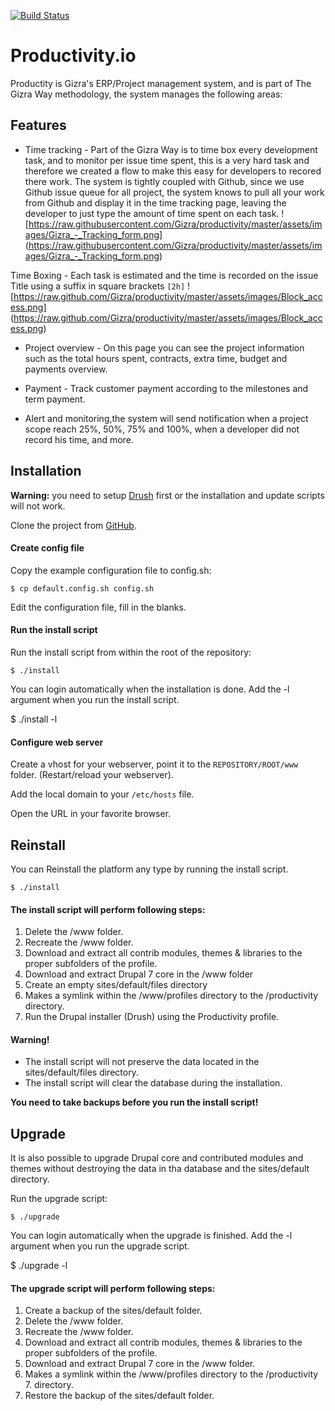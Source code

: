 [![Build Status](https://magnum.travis-ci.com/Gizra/productivity.svg?token=p2M1EeCrd3dY32WxWj3X&branch=master)](https://magnum.travis-ci.com/Gizra/productivity)

# Productivity.io
Productity is Gizra's ERP/Project management system, and is part of The Gizra Way
methodology, the system manages the following areas:

## Features

* Time tracking - Part of the Gizra Way is to time box every development task,
and to monitor per issue time spent, this is a very hard task and therefore we
created a flow to make this easy for developers to recored there work.
The system is tightly coupled with Github, since we use Github issue queue for
all project, the system knows to pull all your work from Github and display it
in the time tracking page, leaving the developer to just type the amount of time
spent on each task.
![https://raw.githubusercontent.com/Gizra/productivity/master/assets/images/Gizra_-_Tracking_form.png]
(https://raw.githubusercontent.com/Gizra/productivity/master/assets/images/Gizra_-_Tracking_form.png)

Time Boxing - Each task is estimated and the time is recorded on the issue Title
using a suffix in square brackets ```[2h]```
![https://raw.github.com/Gizra/productivity/master/assets/images/Block_access.png]
(https://raw.github.com/Gizra/productivity/master/assets/images/Block_access.png)

* Project overview - On this page you can see the project information such as
the total hours spent, contracts, extra time, budget and payments overview.

* Payment - Track customer payment according to the milestones and term payment.

* Alert and monitoring,the system will send notification when a project scope
reach 25%, 50%, 75% and 100%, when a developer did not record his time, and more.


## Installation

**Warning:** you need to setup [Drush](https://github.com/drush-ops/drush)
first or the installation and update scripts will not work.

Clone the project from [GitHub](https://github.com/Gizra/productivity.io).

#### Create config file

Copy the example configuration file to config.sh:

	$ cp default.config.sh config.sh

Edit the configuration file, fill in the blanks.


#### Run the install script

Run the install script from within the root of the repository:

	$ ./install

You can login automatically when the installation is done. Add the -l argument
when you run the install script.

  $ ./install -l


#### Configure web server

Create a vhost for your webserver, point it to the `REPOSITORY/ROOT/www` folder.
(Restart/reload your webserver).

Add the local domain to your ```/etc/hosts``` file.

Open the URL in your favorite browser.



## Reinstall

You can Reinstall the platform any type by running the install script.

	$ ./install


#### The install script will perform following steps:

1. Delete the /www folder.
2. Recreate the /www folder.
3. Download and extract all contrib modules, themes & libraries to the proper
   subfolders of the profile.
4. Download and extract Drupal 7 core in the /www folder
5. Create an empty sites/default/files directory
6. Makes a symlink within the /www/profiles directory to the /productivity
   directory.
7. Run the Drupal installer (Drush) using the Productivity profile.

#### Warning!

* The install script will not preserve the data located in the
  sites/default/files directory.
* The install script will clear the database during the installation.

**You need to take backups before you run the install script!**



## Upgrade

It is also possible to upgrade Drupal core and contributed modules and themes
without destroying the data in tha database and the sites/default directory.

Run the upgrade script:

	$ ./upgrade

You can login automatically when the upgrade is finished. Add the -l argument
when you run the upgrade script.

  $ ./upgrade -l


#### The upgrade script will perform following steps:

1. Create a backup of the sites/default folder.
2. Delete the /www folder.
3. Recreate the /www folder.
4. Download and extract all contrib modules, themes & libraries to the proper
   subfolders of the profile.
5. Download and extract Drupal 7 core in the /www folder.
6. Makes a symlink within the /www/profiles directory to the
   /productivity 7. directory.
7. Restore the backup of the sites/default folder.
